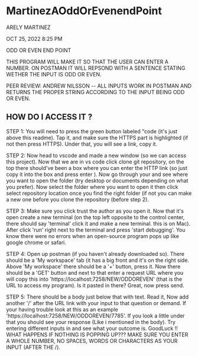 # MartinezAOddOrEvenendPoint

ARELY MARTINEZ 

OCT 25, 2022 8:25 PM

ODD OR EVEN END POINT 

THIS PROGRAM WILL MAKE IT SO THAT THE USER CAN ENTER A NUMBER. ON POSTMAN IT WILL REPSOND WITH A SENTENCE STATING WETHER THE INPUT IS ODD OR EVEN.

PEER REVIEW: ANDREW NILSSON -- ALL INPUTS WORK IN POSTMAN AND RETURNS THE PROPER STRING ACCORDING TO THE INPUT BEING ODD OR EVEN.

HOW DO I ACCESS IT ?
----------------------------------------------------------------

STEP 1: You will need to press the green button labeled "code (it's just above this readme). Tap it, and make sure the HTTPS part is highlighted (if not then press HTTPS). Under that, you will see a link, copy it.

STEP 2: Now head to vscode and made a new window (so we can access this project). Now that we are in vs code click clone git repository, on the top there should've been a box where you can enter the HTTP link (so just copy it into the box and press enter ). Now go through your and see where you want to open the folder (try desktop or documents depending on what you prefer). Now select the folder where you want to open it then click select repository location once you find the right folder (if not you can make a new one before you clone the repository (before step 2).

STEP 3: Make sure you click trust the author as you open it. Now that it's open create a new terminal (on the top left opposite to the control center, there should say 'terminal' click it and make a new terminal. this is on Mac). After click 'run' right next to the terminal and press 'start debugging'. You know there were no errors when an open-source program pops up like google chrome or safari.

STEP 4: Open up postman (if you haven't already downloaded so). There should be a 'My workspace' tab (it has a big front and it's on the right side. Above 'My workspace' there should be a '+' button, press it. Now there should be a 'GET' button and next to that enter a request URL where you will copy this into 'https://localhost:7258/NEW/ODDOREVEN' (that is the URL to access my program). Is it pasted in there? Great, now press send.

STEP 5: There should be a body just below that with text. Read it, Now add another '/' after the URL link with your input to that question or demand. If your having trouble look at this as an example 'https://localhost:7258/NEW/ODDOREVEN/7785'. If you look a little under that you should see your response (Like i mentioned in the body). Try entering different inputs in and see what your outcome is. GoodLuck !! WHAT HAPPENS IF NOTHING IS POPPING UP??? MAKE SURE YOU ENTER A WHOLE NUMBER, NO SPACES, WORDS OR CHARACTERS AS YOUR INPUT (AFTER THE /). 
